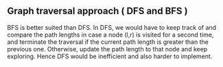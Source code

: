 <!-- Draft -->
## Graph traversal approach ( DFS and BFS )
BFS is better suited than DFS. 
In DFS, we would have to keep track of and compare the path lengths in case a node (l,r) is visited for a second time,
and terminate the traversal if the current path length is greater than the previous one. 
Otherwise, update the path length to that node and keep exploring.
Hence DFS would be inefficient and also harder to implement.
